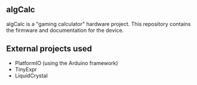 ## algCalc
algCalc is a "gaming calculator" hardware project. This repository contains the firmware and documentation for the device.

## External projects used
* PlatformIO (using the Arduino framework)
* TinyExpr
* LiquidCrystal

